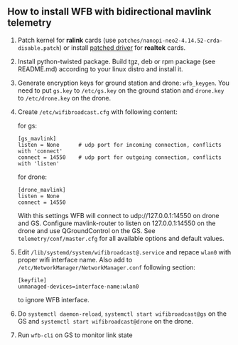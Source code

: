 How to install WFB with bidirectional mavlink telemetry
-------------------------------------------------------
1. Patch kernel for **ralink** cards (use `patches/nanopi-neo2-4.14.52-crda-disable.patch`) or install [patched driver](https://github.com/svpcom/rtl8812au) for **realtek** cards.
2. Install python-twisted package. Build tgz, deb or rpm package (see README.md) according to your linux distro and install it.
3. Generate encryption keys for ground station and drone: `wfb_keygen`. You need to put `gs.key` to `/etc/gs.key` on the ground station and `drone.key` to `/etc/drone.key` on the drone.
4. Create `/etc/wifibroadcast.cfg` with following content:

   for gs:
   ```
   [gs_mavlink]
   listen = None      # udp port for incoming connection, conflicts with 'connect'
   connect = 14550    # udp port for outgoing connection, conflicts with 'listen'
   ```
   for drone:
   ```
   [drone_mavlink]
   listen = None
   connect = 14550
   ```
   With this settings WFB will connect to udp://127.0.0.1:14550 on drone and GS.
   Configure mavlink-router to listen on 127.0.0.1:14550 on the drone and use QGroundControl on the GS.
   See `telemetry/conf/master.cfg` for all available options and default values.
5. Edit `/lib/systemd/system/wifibroadcast@.service` and repace `wlan0` with proper wifi interface name. Also add to `/etc/NetworkManager/NetworkManager.conf` following section:
   ```
   [keyfile]
   unmanaged-devices=interface-name:wlan0
   ```
   to ignore WFB interface.
6. Do `systemctl daemon-reload`, `systemctl start wifibroadcast@gs` on the GS and `systemctl start wifibroadcast@drone` on the drone.
7. Run `wfb-cli` on GS to monitor link state